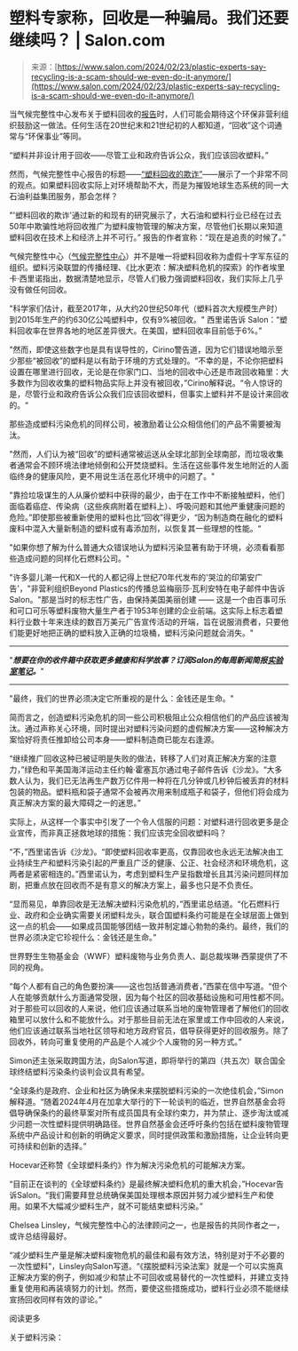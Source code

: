 <!--yml

category: 未分类

date: 2024-05-29 13:20:39

-->

# 塑料专家称，回收是一种骗局。我们还要继续吗？ | Salon.com

> 来源：[https://www.salon.com/2024/02/23/plastic-experts-say-recycling-is-a-scam-should-we-even-do-it-anymore/](https://www.salon.com/2024/02/23/plastic-experts-say-recycling-is-a-scam-should-we-even-do-it-anymore/)

当气候完整性中心发布关于塑料回收的[报告](https://climateintegrity.org/plastics-fraud)时，人们可能会期待这个环保非营利组织鼓励这一做法。任何生活在20世纪末和21世纪初的人都知道，“回收”这个词通常与“环保事业”等同。

“塑料并非设计用于回收——尽管工业和政府告诉公众，我们应该回收塑料。”

然而，气候完整性中心报告的标题——[“塑料回收的欺诈”](https://climateintegrity.org/plastics-fraud)——展示了一个非常不同的观点。如果塑料回收实际上对环境帮助不大，而是为摧毁地球生态系统的同一大石油利益集团服务，那会怎样？

"'塑料回收的欺诈'通过新的和现有的研究展示了，大石油和塑料行业已经在过去50年中欺骗性地将回收推广为塑料废物管理的解决方案，尽管他们长期以来知道塑料回收在技术上和经济上并不可行。” 报告的作者宣称：“现在是追责的时候了。”

气候完整性中心（[气候完整性中心](https://climateintegrity.org/plastics-fraud)）并不是唯一将塑料回收称为虚假十字军东征的组织。塑料污染联盟的传播经理、《比水更浓：解决塑料危机的探索》的作者埃里卡·西里诺指出，数据清楚地显示，尽管人们极力强调塑料回收，我们实际上几乎没有做任何回收。

"科学家们估计，截至2017年，从大约20世纪50年代（塑料首次大规模生产时）到2015年生产的约630亿公吨塑料中，仅有9%被回收。" 西里诺告诉 Salon：“塑料回收率在世界各地的地区差异很大。在美国，塑料回收率目前低于6%。”

"然而，即使这些数字也是具有误导性的，Cirino警告道，因为它们错误地暗示至少那些“被回收”的塑料是以有助于环境的方式处理的。“不幸的是，不论你把塑料设置在哪里进行回收，无论是在你家门口、当地的回收中心还是市政回收箱里：大多数作为回收收集的塑料物品实际上并没有被回收，”Cirino解释说。“令人惊讶的是，尽管行业和政府告诉公众我们应该回收塑料，但事实上塑料并不是设计来回收的。“

那些造成塑料污染危机的同样公司，被激励着让公众相信他们的产品不需要被淘汰。

"然而，人们认为被“回收”的塑料通常被运送从全球北部到全球南部，而垃圾收集者通常会不顾环境法律地倾倒和公开焚烧塑料。生活在这些事件发生地附近的人面临终身的健康风险，更不用说生活在恶化环境中的问题了。"

"靠捡垃圾谋生的人从廉价塑料中获得的最少，由于在工作中不断接触塑料，他们面临着癌症、传染病（这些疾病附着在塑料上）、呼吸问题和其他严重健康问题的危险。”即使那些被重新使用的塑料也比“回收”得更少，“因为制造商在融化的塑料废料中混入大量新制造的塑料或有毒添加剂，以恢复其一些理想的性能。“

"如果你想了解为什么普通大众错误地认为塑料污染显著有助于环境，必须看看那些造成问题的同样化石燃料公司。"

"许多婴儿潮一代和X一代的人都记得上世纪70年代发布的'哭泣的印第安广告'，"非营利组织Beyond Plastics的传播总监梅丽莎·瓦利安特在电子邮件中告诉Salon。"那是当时的标志性广告，由保持美国美丽创建 —— 这是一个由百事可乐和可口可乐等塑料废物大量生产者于1953年创建的企业前端。这实际上标志着塑料行业数十年来连续的数百万美元广告宣传活动的开端，旨在说服消费者，只要他们能更好地把正确的塑料放入正确的垃圾桶，塑料污染问题就会消失。"

* * *

"***想要在你的收件箱中获取更多健康和科学故事？订阅Salon的每周新闻简报[实验室笔记](https://www.salon.com/newsletter)。***"

* * *

"最终，我们的世界必须决定它所重视的是什么：金钱还是生命。"

简而言之，创造塑料污染危机的同一些公司积极阻止公众相信他们的产品应该被淘汰。通过声称关心环境，同时提出对塑料污染问题的虚假解决方案——这种解决方案恰好将责任推卸给公司本身——塑料制造商已能左右逢源。

“继续推广回收这种已被证明是失败的做法，转移了人们对真正解决方案的注意力，”绿色和平美国海洋运动主任约翰·霍塞瓦尔通过电子邮件告诉《沙龙》。“大多数人认为，我们已无法再生产数万亿件用一种将在几分钟或几秒钟后被丢弃的材料包装的物品。塑料瓶和袋子通常不会被再次用来制成瓶子和袋子，但他们将会成为真正解决方案的最大障碍之一的迷思。”

实际上，从这样一个事实中引发了一个令人信服的问题：对塑料进行回收更多是企业宣传，而非真正拯救地球的措施：我们应该完全回收塑料吗？

“不，”西里诺告诉《沙龙》。“即使塑料回收率更高，仅靠回收也永远无法解决由工业持续生产和塑料污染引起的严重且广泛的健康、公正、社会经济和环境危机，这两者是紧密相连的。”西里诺认为，考虑到塑料生产呈指数增长且其污染问题同样加剧，把重点放在回收而不是有意义的解决方案上，最多也只是不负责任。

“显而易见，单靠回收是无法解决塑料污染危机的，”西里诺总结道。“化石燃料行业、政府和企业确实需要关闭塑料龙头，联合国塑料条约可能是在全球层面上做到这一点的机会——如果成员国能够团结一致并制定雄心勃勃的条约。最终，我们的世界必须决定它珍视什么：金钱还是生命。”

世界野生生物基金会（WWF）塑料废物与业务负责人、副总裁埃琳·西蒙提供了不同的视角。

“每个人都有自己的角色要扮演——这也包括普通消费者，”西蒙在信中写道。“但个人在能够贡献什么方面通常受限，因为每个社区的回收基础设施和可用性都不同。对于那些可以回收的人来说，他们应该通过联系当地的废物管理者了解他们的回收箱里可以放什么和不能放什么。对于那些目前无法在家里或工作中回收的人来说，他们应该通过联系当地社区领导和地方政府官员，倡导获得更好的回收服务。除了回收外，转向可重复使用的产品是个人减少个人废物的另一种方式。”

Simon还主张采取跨国方法，向Salon写道，即将举行的第四（共五次）联合国全球终结塑料污染条约谈判会议具有希望。

“全球条约是政府、企业和社区为确保未来摆脱塑料污染的一次绝佳机会，”Simon解释道。“随着2024年4月在加拿大举行的下一轮谈判的临近，世界自然基金会将倡导确保条约的最终草案对所有成员国具有全球约束力，并为禁止、逐步淘汰或减少问题一次性塑料提供明确路径。世界自然基金会还呼吁条约包括在塑料废物管理系统中产品设计和创新的明确定义要求，同时提供政策和激励措施，让企业转向更可持续和创新的选择。”

Hocevar还称赞《全球塑料条约》作为解决污染危机的可能解决方案。

“目前正在谈判的《全球塑料条约》是最终解决塑料危机的重大机会，”Hocevar告诉Salon。“我们需要拜登总统确保美国处理根本原因并努力减少塑料生产和使用。如果不大幅减少塑料生产，就不可能结束塑料污染。”

Chelsea Linsley，气候完整性中心的法律顾问之一，也是报告的共同作者之一，或许总结得最好。

“减少塑料生产量是解决塑料废物危机的最佳和最有效方法，特别是对于不必要的一次性塑料”，Linsley向Salon写道。“《摆脱塑料污染法案》就是一个可以实施真正解决方案的例子，例如减少和禁止不可回收或易替代的一次性塑料，并建立支持重复使用和再装填努力的计划。然而，要使这些措施成功，塑料行业必须不能继续宣扬回收同样有效的谬论。”

阅读更多

关于塑料污染：
